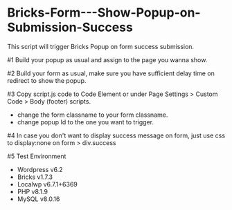 # Bricks-Form---Show-Popup-on-Submission-Success

This script will trigger Bricks Popup on form success submission.

#1 Build your popup as usual and assign to the page you wanna show.

#2 Build your form as usual, make sure you have sufficient delay time on redirect to show the popup.

#3 Copy script.js code to Code Element or under Page Settings > Custom Code > Body (footer) scripts.
  - change the form classname to your form classname.
  - change popup Id to the one you want to trigger.

#4 In case you don't want to display success message on form, just use css to display:none on form > div.success 

#5 Test Environment
 - Wordpress v6.2
 - Bricks v1.7.3
 - Localwp v6.7.1+6369
 - PHP v8.1.9
 - MySQL v8.0.16
